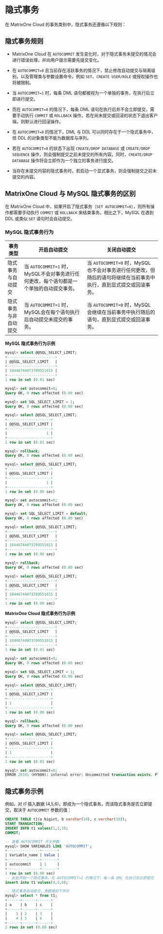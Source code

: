 # 隐式事务

在 MatrixOne Cloud 的事务类别中，隐式事务还遵循以下规则：

## 隐式事务规则

- MatrixOne Cloud 在 `AUTOCOMMIT` 发生变化时，对于隐式事务未提交的情况会进行错误处理，并向用户提示需要先提交变化。

- 在 `AUTOCOMMIT=0` 且当前存在活跃事务的情况下，禁止修改自动提交与隔离级别，以及管理类与参数设置命令，例如 `SET`、`CREATE USER/ROLE` 或授权操作也将被限制。

- 当 `AUTOCOMMIT=1` 时，每条 DML 语句都被视为一个单独的事务，在执行后立即进行提交。

- 而在 `AUTOCOMMIT=0` 的情况下，每条 DML 语句在执行后并不会立即提交，需要手动执行 `COMMIT` 或 `ROLLBACK` 操作。若在尚未提交或回滚的状态下退出客户端，则默认进行回滚操作。

- 在 `AUTOCOMMIT=0` 的情况下，DML 与 DDL 可以同时存在于一个隐式事务中，但 DDL 的对象类型不能为数据库与序列。

- 若在 `AUTOCOMMIT=0` 的状态下出现 `CREATE/DROP DATABASE` 或 `CREATE/DROP SEQUENCE` 操作，则会强制提交之前未提交的所有内容。同时，`CREATE/DROP DATABASE` 操作将会立即作为一个独立的事务进行提交。

- 当存在未提交内容的隐式事务时，若启动一个显式事务，则会强制提交之前未提交的内容。

## MatrixOne Cloud 与 MySQL 隐式事务的区别

在 MatrixOne Cloud 中，如果开启了隐式事务（`SET AUTOCOMMIT=0`），则所有操作都需要手动执行 `COMMIT` 或 `ROLLBACK` 来结束事务。相比之下，MySQL 在遇到 DDL 或类似 `SET` 语句时会自动提交。

### MySQL 隐式事务行为

|事务类型|开启自动提交|关闭自动提交|
|---|---|---|
|隐式事务与自动提交|当 `AUTOCOMMIT=1` 时，MySQL不会对事务进行任何更改，每个语句都是一个单独的自动提交事务。|当 `AUTOCOMMIT=0` 时，MySQL 也不会对事务进行任何更改，但随后的语句将继续在当前事务中执行，直到显式提交或回滚事务。|
|隐式事务与非自动提交|当 `AUTOCOMMIT=1` 时，MySQL会在每个语句执行后自动提交未提交的事务。 | 当 `AUTOCOMMIT=0` 时，MySQL 会继续在当前事务中执行随后的语句，直到显式提交或回滚事务。 |

**MySQL 隐式事务行为示例**

```sql
mysql> select @@SQL_SELECT_LIMIT;
+----------------------+
| @@SQL_SELECT_LIMIT   |
+----------------------+
| 18446744073709551615 |
+----------------------+
1 row in set (0.01 sec)

mysql> set autocommit=0;
Query OK, 0 rows affected (0.00 sec)

mysql> set SQL_SELECT_LIMIT = 1;
Query OK, 0 rows affected (0.00 sec)

mysql> select @@SQL_SELECT_LIMIT;
+--------------------+
| @@SQL_SELECT_LIMIT |
+--------------------+
|                  1 |
+--------------------+
1 row in set (0.01 sec)

mysql> rollback;
Query OK, 0 rows affected (0.00 sec)

mysql> select @@SQL_SELECT_LIMIT;
+--------------------+
| @@SQL_SELECT_LIMIT |
+--------------------+
|                  1 |
+--------------------+
1 row in set (0.00 sec)

mysql> set autocommit=0;
Query OK, 0 rows affected (0.00 sec)

mysql> set SQL_SELECT_LIMIT = default;
Query OK, 0 rows affected (0.00 sec)

mysql> select @@SQL_SELECT_LIMIT;
+----------------------+
| @@SQL_SELECT_LIMIT   |
+----------------------+
| 18446744073709551615 |
+----------------------+
1 row in set (0.00 sec)

mysql> rollback;
Query OK, 0 rows affected (0.00 sec)

mysql> select @@SQL_SELECT_LIMIT;
+----------------------+
| @@SQL_SELECT_LIMIT   |
+----------------------+
| 18446744073709551615 |
+----------------------+
1 row in set (0.00 sec)
```

**MatrixOne Cloud 隐式事务行为示例**

```sql
mysql> select @@SQL_SELECT_LIMIT;
+----------------------+
| @@SQL_SELECT_LIMIT   |
+----------------------+
| 18446744073709551615 |
+----------------------+
1 row in set (0.01 sec)

mysql> set autocommit=0;
Query OK, 0 rows affected (0.00 sec)

mysql> set SQL_SELECT_LIMIT = 1;
Query OK, 0 rows affected (0.00 sec)

mysql> select @@SQL_SELECT_LIMIT;
+--------------------+
| @@SQL_SELECT_LIMIT |
+--------------------+
| 1                  |
+--------------------+
1 row in set (0.00 sec)

mysql> rollback;
Query OK, 0 rows affected (0.00 sec)

mysql> select @@SQL_SELECT_LIMIT;
+--------------------+
| @@SQL_SELECT_LIMIT |
+--------------------+
| 1                  |
+--------------------+
1 row in set (0.01 sec)

mysql> set autocommit=0;
ERROR 20101 (HY000): internal error: Uncommitted transaction exists. Please commit or rollback first.
```

## 隐式事务示例

例如，对 *t1* 插入数据 (4,5,6)，即成为一个隐式事务。而该隐式事务是否立即提交，取决于 `AUTOCOMMIT` 参数的值：

```sql
CREATE TABLE t1(a bigint, b varchar(10), c varchar(10));
START TRANSACTION;
INSERT INTO t1 values(1,2,3);
COMMIT;

-- 查看 AUTOCOMMIT 开关参数
mysql> SHOW VARIABLES LIKE 'AUTOCOMMIT';
+---------------+-------+
| Variable_name | Value |
+---------------+-------+
| autocommit    | 1     |
+---------------+-------+
1 row in set (0.00 sec)
-- 此处开始一个隐式事务，在 AUTOCOMMIT=1 的情况下，每一条 DML 在执行后立即提交
insert into t1 values(4,5,6);

-- 隐式事务自动提交，表数据如下所示
mysql> select * from t1;
+------+------+------+
| a    | b    | c    |
+------+------+------+
|    1 | 2    | 3    |
|    4 | 5    | 6    |
+------+------+------+
2 rows in set (0.00 sec)
```
